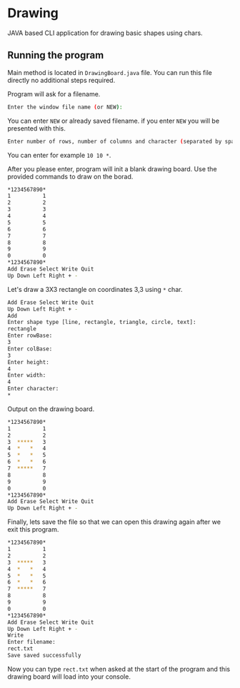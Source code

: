 # Drawing

JAVA based CLI application for drawing basic shapes using chars.

## Running the program

Main method is located in ```DrawingBoard.java``` file. You can run this file directly no additional steps required.

Program will ask for a filename.
```bash
Enter the window file name (or NEW): 
```
You can enter ```NEW``` or already saved filename. if you enter ```NEW``` you will be presented with this.
```bash
Enter number of rows, number of columns and character (separated by space): 
```
You can enter for example ```10 10 *```.

After you please enter, program will init a blank drawing board. Use the provided commands to draw on the borad.
```bash
*1234567890*
1          1
2          2
3          3
4          4
5          5
6          6
7          7
8          8
9          9
0          0
*1234567890*
Add Erase Select Write Quit
Up Down Left Right + -
```
Let's draw a 3X3 rectangle on coordinates 3,3 using ```*``` char.

```bash
Add Erase Select Write Quit
Up Down Left Right + -
Add
Enter shape type [line, rectangle, triangle, circle, text]: 
rectangle
Enter rowBase: 
3
Enter colBase: 
3
Enter height: 
4
Enter width: 
4
Enter character: 
*
```

Output on the drawing board.
```bash
*1234567890*
1          1
2          2
3  *****   3
4  *   *   4
5  *   *   5
6  *   *   6
7  *****   7
8          8
9          9
0          0
*1234567890*
Add Erase Select Write Quit
Up Down Left Right + -
```
Finally, lets save the file so that we can open this drawing again after we exit this program.
```bash
*1234567890*
1          1
2          2
3  *****   3
4  *   *   4
5  *   *   5
6  *   *   6
7  *****   7
8          8
9          9
0          0
*1234567890*
Add Erase Select Write Quit
Up Down Left Right + -
Write
Enter filename: 
rect.txt
Save saved successfully 
```

Now you can type ```rect.txt``` when asked at the start of the program and this drawing board will load into your console.